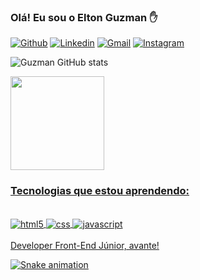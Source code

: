 ### Olá! Eu sou o Elton Guzman ✋ 

[![Github](https://img.shields.io/badge/GitHub-100000?style=for-the-badge&logo=github&logoColor=white)](https://github.com/eltonguzman)
[![Linkedin](https://img.shields.io/badge/LinkedIn-0077B5?style=for-the-badge&logo=linkedin&logoColor=white)](https://www.linkedin.com/in/elton-guzman-b9692298/)
[![Gmail](https://img.shields.io/badge/Gmail-D14836?style=for-the-badge&logo=gmail&logoColor=white)](mailto:eltongguzman@gmail.com?bcc=elton_guzman@hotmail.com)
[![Instagram](https://img.shields.io/badge/Instagram-E4405F?style=for-the-badge&logo=instagram&logoColor=white)](https://www.instagram.com/guzmanelton)

![Guzman GitHub stats](https://github-readme-stats.vercel.app/api?username=eltonguzman&show_icons=true&theme=tokyonight)

<div>
  <a href="https://github.com/eltonguzman">
   <img height="150em" src="https://github-readme-stats.vercel.app/api/top-langs/?username=eltonguzman&layout=compact&langs_count=6&theme=tokyonight"/>
</div>

### Tecnologias que estou aprendendo:
<div style="display: inline_block"></br>
    <img alt="html5" align="center" src="https://img.shields.io/badge/HTML5-E34F26?style=for-the-badge&logo=html5&logoColor=white">
    <img alt="css" align="center" src="https://img.shields.io/badge/CSS3-1572B6?style=for-the-badge&logo=css3&logoColor=white">
    <img alt="javascript" align="center" src="https://img.shields.io/badge/JavaScript-F7DF1E?style=for-the-badge&logo=javascript&logoColor=black">
</div><br/>
Developer Front-End Júnior, avante!

![Snake animation](https://github.com/eltonguzman/eltonguzman/blob/output/github-contribution-grid-snake.svg)
